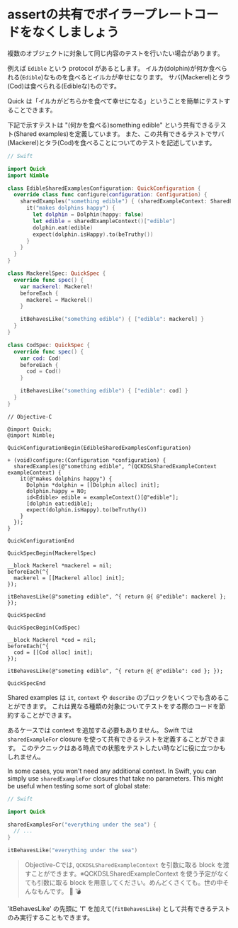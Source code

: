 # assertの共有でボイラープレートコードをなくしましょう

複数のオブジェクトに対象して同じ内容のテストを行いたい場合があります。

例えば `Edible` という protocol があるとします。
イルカ(dolphin)が何か食べられる(`Edible`)なものを食べるとイルカが幸せになります。
サバ(Mackerel)とタラ(Cod)は食べられる(Edibleな)ものです。

Quick は「イルカがどちらかを食べて幸せになる」ということを簡単にテストすることできます。

下記で示すテストは "(何かを食べる)something edible" という共有できるテスト(Shared examples)を定義しています。
また、この共有できるテストでサバ(Mackerel)とタラ(Cod)を食べることについてのテストを記述しています。

```swift
// Swift

import Quick
import Nimble

class EdibleSharedExamplesConfiguration: QuickConfiguration {
  override class func configure(configuration: Configuration) {
    sharedExamples("something edible") { (sharedExampleContext: SharedExampleContext) in
      it("makes dolphins happy") {
        let dolphin = Dolphin(happy: false)
        let edible = sharedExampleContext()["edible"]
        dolphin.eat(edible)
        expect(dolphin.isHappy).to(beTruthy())
      }
    }
  }
}

class MackerelSpec: QuickSpec {
  override func spec() {
    var mackerel: Mackerel!
    beforeEach {
      mackerel = Mackerel()
    }

    itBehavesLike("something edible") { ["edible": mackerel] }
  }
}

class CodSpec: QuickSpec {
  override func spec() {
    var cod: Cod!
    beforeEach {
      cod = Cod()
    }

    itBehavesLike("something edible") { ["edible": cod] }
  }
}
```

```objc
// Objective-C

@import Quick;
@import Nimble;

QuickConfigurationBegin(EdibleSharedExamplesConfiguration)

+ (void)configure:(Configuration *configuration) {
  sharedExamples(@"something edible", ^(QCKDSLSharedExampleContext exampleContext) {
    it(@"makes dolphins happy") {
      Dolphin *dolphin = [[Dolphin alloc] init];
      dolphin.happy = NO;
      id<Edible> edible = exampleContext()[@"edible"];
      [dolphin eat:edible];
      expect(dolphin.isHappy).to(beTruthy())
    }
  });
}

QuickConfigurationEnd

QuickSpecBegin(MackerelSpec)

__block Mackerel *mackerel = nil;
beforeEach(^{
  mackerel = [[Mackerel alloc] init];
});

itBehavesLike(@"someting edible", ^{ return @{ @"edible": mackerel }; });

QuickSpecEnd

QuickSpecBegin(CodSpec)

__block Mackerel *cod = nil;
beforeEach(^{
  cod = [[Cod alloc] init];
});

itBehavesLike(@"someting edible", ^{ return @{ @"edible": cod }; });

QuickSpecEnd
```

Shared examples は `it`, `context` や `describe` のブロックをいくつでも含めることができます。
これは異なる種類の対象についてテストをする際のコードを節約することができます。

あるケースでは context を追加する必要もありません。
Swift では `sharedExampleFor` closure を使って共有できるテストを定義することができます。
このテクニックはある時点での状態をテストしたい時などに役に立つかもしれません。

In some cases, you won't need any additional context. In Swift, you can
simply use `sharedExampleFor` closures that take no parameters. This
might be useful when testing some sort of global state:

```swift
// Swift

import Quick

sharedExamplesFor("everything under the sea") {
  // ...
}

itBehavesLike("everything under the sea")
```

> Objective-Cでは, `QCKDSLSharedExampleContext` を引数に取る block を渡すことができます。※QCKDSLSharedExampleContext を使う予定がなくても引数に取る block を用意してください。めんどくさくても。世の中そんなもんです。  :cookie: :bomb:

'itBehavesLike' の先頭に 'f' を加えて(`fitBehavesLike`) として共有できるテストのみ実行することもできます。
